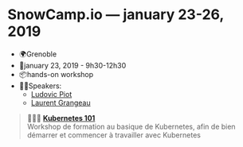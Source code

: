 # SnowCamp.io — january 23-26, 2019

- 🌍Grenoble
- 📆january 23, 2019 - 9h30-12h30
- 📦hands-on workshop
- 👨🏻‍Speakers:
  - [Ludovic Piot](https://snowcamp2019.sched.com/speaker/ludovic.piot)
  - [Laurent Grangeau](https://snowcamp2019.sched.com/speaker/laurent.grangeau)

> 📖🇫🇷 [**Kubernetes 101**](https://snowcamp2019.sched.com/event/J2qp/kubernetes-101)  
> Workshop de formation au basique de Kubernetes, afin de bien démarrer et commencer à travailler avec Kubernetes
